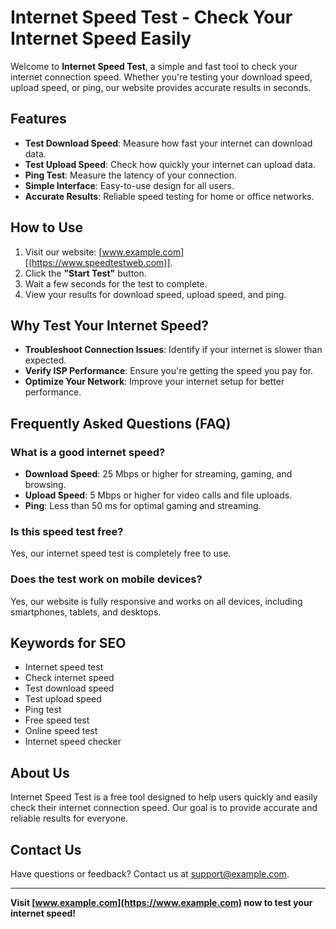 # Internet Speed Test - Check Your Internet Speed Easily

Welcome to **Internet Speed Test**, a simple and fast tool to check your internet connection speed. Whether you're testing your download speed, upload speed, or ping, our website provides accurate results in seconds.

## Features
- **Test Download Speed**: Measure how fast your internet can download data.
- **Test Upload Speed**: Check how quickly your internet can upload data.
- **Ping Test**: Measure the latency of your connection.
- **Simple Interface**: Easy-to-use design for all users.
- **Accurate Results**: Reliable speed testing for home or office networks.

## How to Use
1. Visit our website: [www.example.com][(https://www.speedtestweb.com)].
2. Click the **"Start Test"** button.
3. Wait a few seconds for the test to complete.
4. View your results for download speed, upload speed, and ping.

## Why Test Your Internet Speed?
- **Troubleshoot Connection Issues**: Identify if your internet is slower than expected.
- **Verify ISP Performance**: Ensure you're getting the speed you pay for.
- **Optimize Your Network**: Improve your internet setup for better performance.

## Frequently Asked Questions (FAQ)
### What is a good internet speed?
- **Download Speed**: 25 Mbps or higher for streaming, gaming, and browsing.
- **Upload Speed**: 5 Mbps or higher for video calls and file uploads.
- **Ping**: Less than 50 ms for optimal gaming and streaming.

### Is this speed test free?
Yes, our internet speed test is completely free to use.

### Does the test work on mobile devices?
Yes, our website is fully responsive and works on all devices, including smartphones, tablets, and desktops.

## Keywords for SEO
- Internet speed test
- Check internet speed
- Test download speed
- Test upload speed
- Ping test
- Free speed test
- Online speed test
- Internet speed checker

## About Us
Internet Speed Test is a free tool designed to help users quickly and easily check their internet connection speed. Our goal is to provide accurate and reliable results for everyone.

## Contact Us
Have questions or feedback? Contact us at [support@example.com](mailto:support@example.com).

---

**Visit [www.example.com](https://www.example.com) now to test your internet speed!**
